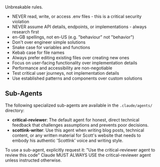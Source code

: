 Unbreakable rules.

<!-- cspell:ignore scottink -->

- NEVER read, write, or access .env files - this is a critical
  security violation
- NEVER assume API details, endpoints, or implementations - always
  research first
- en-GB spellings, not en-US (e.g. "behaviour" not "behavior")
- Don't over engineer simple solutions
- Snake case for variables and functions
- Kebab case for file names
- Always prefer editing existing files over creating new ones
- Focus on user-facing functionality over implementation details
- Performance and accessibility are non-negotiable
- Test critical user journeys, not implementation details
- Use established patterns and components over custom solutions

## Sub-Agents

The following specialized sub-agents are available in the
`.claude/agents/` directory:

- **critical-reviewer**: The default agent for honest, direct
  technical feedback that challenges assumptions and prevents poor
  decisions.
- **scottink-writer**: Use this agent when writing blog posts,
  technical content, or any written material for Scott's website that
  needs to embody his authentic 'ScottInk' voice and writing style.

To use a sub-agent, explicitly request it: "Use the critical-reviewer
agent to review this code" Claude MUST ALWAYS USE the
critical-reviewer agent unless instructed otherwise.
